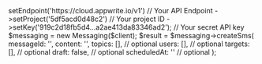 <?php

use Getapp\Client;
use Getapp\Services\Messaging;

$client = (new Client())
    ->setEndpoint('https://cloud.appwrite.io/v1') // Your API Endpoint
    ->setProject('5df5acd0d48c2') // Your project ID
    ->setKey('919c2d18fb5d4...a2ae413da83346ad2'); // Your secret API key

$messaging = new Messaging($client);

$result = $messaging->createSms(
    messageId: '<MESSAGE_ID>',
    content: '<CONTENT>',
    topics: [], // optional
    users: [], // optional
    targets: [], // optional
    draft: false, // optional
    scheduledAt: '' // optional
);